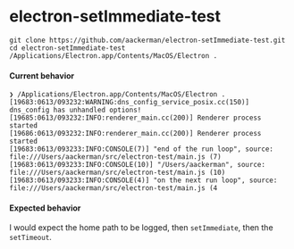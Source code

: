 # electron-setImmediate-test

```
git clone https://github.com/aackerman/electron-setImmediate-test.git
cd electron-setImmediate-test
/Applications/Electron.app/Contents/MacOS/Electron .
```


#### Current behavior

```
❯ /Applications/Electron.app/Contents/MacOS/Electron .
[19683:0613/093232:WARNING:dns_config_service_posix.cc(150)] dns_config has unhandled options!
[19685:0613/093232:INFO:renderer_main.cc(200)] Renderer process started
[19686:0613/093232:INFO:renderer_main.cc(200)] Renderer process started
[19683:0613/093233:INFO:CONSOLE(7)] "end of the run loop", source: file:///Users/aackerman/src/electron-test/main.js (7)
[19683:0613/093233:INFO:CONSOLE(10)] "/Users/aackerman", source: file:///Users/aackerman/src/electron-test/main.js (10)
[19683:0613/093233:INFO:CONSOLE(4)] "on the next run loop", source: file:///Users/aackerman/src/electron-test/main.js (4
```

#### Expected behavior

I would expect the home path to be logged, then `setImmediate`, then the `setTimeout`.

